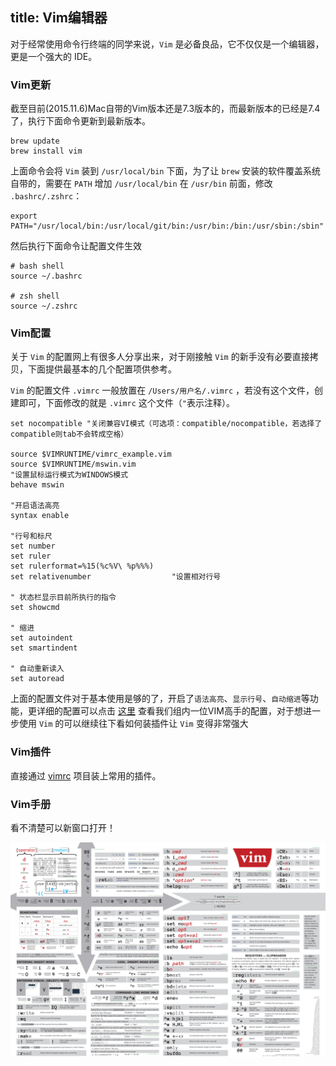 title: Vim编辑器
---

对于经常使用命令行终端的同学来说，`Vim` 是必备良品，它不仅仅是一个编辑器，更是一个强大的 IDE。

### Vim更新

截至目前(2015.11.6)Mac自带的Vim版本还是7.3版本的，而最新版本的已经是7.4了，执行下面命令更新到最新版本。

```
brew update
brew install vim
```

上面命令会将 `Vim` 装到 `/usr/local/bin` 下面，为了让 `brew` 安装的软件覆盖系统自带的，需要在 `PATH` 增加 `/usr/local/bin` 在 `/usr/bin` 前面，修改 `.bashrc/.zshrc`：

    export PATH="/usr/local/bin:/usr/local/git/bin:/usr/bin:/bin:/usr/sbin:/sbin"

然后执行下面命令让配置文件生效

```
# bash shell
source ~/.bashrc

# zsh shell
source ~/.zshrc
```

### Vim配置

关于 `Vim` 的配置网上有很多人分享出来，对于刚接触 `Vim` 的新手没有必要直接拷贝，下面提供最基本的几个配置项供参考。

`Vim` 的配置文件 `.vimrc` 一般放置在 `/Users/用户名/.vimrc` ，若没有这个文件，创建即可，下面修改的就是 `.vimrc` 这个文件（`"`表示注释）。

```
set nocompatible "关闭兼容VI模式（可选项：compatible/nocompatible，若选择了compatible则tab不会转成空格）

source $VIMRUNTIME/vimrc_example.vim
source $VIMRUNTIME/mswin.vim
"设置鼠标运行模式为WINDOWS模式
behave mswin

"开启语法高亮
syntax enable

"行号和标尺
set number
set ruler
set rulerformat=%15(%c%V\ %p%%%)
set relativenumber                  "设置相对行号

" 状态栏显示目前所执行的指令
set showcmd

" 缩进
set autoindent
set smartindent

" 自动重新读入
set autoread

```

上面的配置文件对于基本使用是够的了，开启了`语法高亮`、`显示行号`、`自动缩进`等功能，更详细的配置可以点击 [这里](https://github.com/huangliyn/vimrc/blob/master/_vimrc) 查看我们组内一位VIM高手的配置，对于想进一步使用 `Vim` 的可以继续往下看如何装插件让 `Vim` 变得非常强大

### Vim插件

直接通过 [vimrc](https://github.com/amix/vimrc) 项目装上常用的插件。


### Vim手册

看不清楚可以新窗口打开！

![Vim Cheatsheet](../../img/vim.png)
